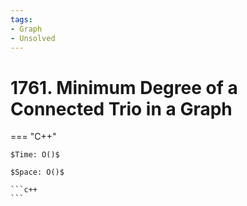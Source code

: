```yaml
---
tags:
- Graph
- Unsolved
---
```



# 1761. Minimum Degree of a Connected Trio in a Graph

=== "C++"

    $Time: O()$

    $Space: O()$

    ```c++
    ```